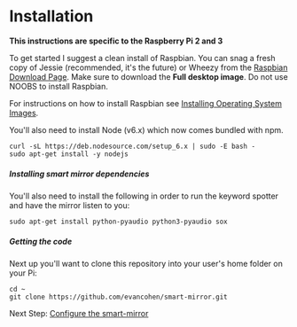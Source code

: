 # Installation

**This instructions are specific to the Raspberry Pi 2 and 3**

To get started I suggest a clean install of Raspbian. You can snag a fresh copy of Jessie (recommended, it's the future) or Wheezy from the [Raspbian Download Page](https://www.raspberrypi.org/downloads/raspbian/).
Make sure to download the **Full desktop image**. Do not use NOOBS to install Raspbian. 

For instructions on how to install Raspbian see [Installing Operating System Images](https://www.raspberrypi.org/documentation/installation/installing-images/).

You'll also need to install Node (v6.x) which now comes bundled with npm.
```
curl -sL https://deb.nodesource.com/setup_6.x | sudo -E bash -
sudo apt-get install -y nodejs
```

##### Installing smart mirror dependencies
You'll also need to install the following in order to run the keyword spotter and have the mirror listen to you:
```
sudo apt-get install python-pyaudio python3-pyaudio sox
```

##### Getting the code
Next up you'll want to clone this repository into your user's home folder on your Pi:
```
cd ~
git clone https://github.com/evancohen/smart-mirror.git
```

Next Step: [Configure the smart-mirror](configure_the_mirror.md)

